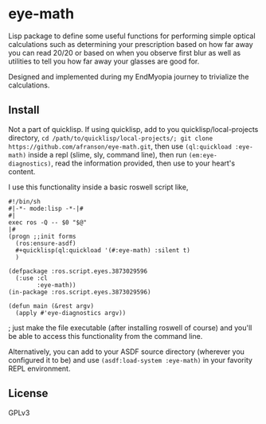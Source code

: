 # eye-math

Lisp package to define some useful functions for performing simple optical calculations such as determining your prescription based on how far away you can read 20/20 or based on when you observe first blur as well as utilities to tell you how far away your glasses are good for.

Designed and implemented during my EndMyopia journey to trivialize the calculations.

## Install

Not a part of quicklisp. If using quicklisp, add to you quicklisp/local-projects directory, ```cd /path/to/quicklisp/local-projects/; git clone https://github.com/afranson/eye-math.git```, then use ```(ql:quickload :eye-math)``` inside a repl (slime, sly, command line), then run ```(em:eye-diagnostics)```, read the information provided, then use to your heart's content.

I use this functionality inside a basic roswell script like,
```
#!/bin/sh
#|-*- mode:lisp -*-|#
#|
exec ros -Q -- $0 "$@"
|#
(progn ;;init forms
  (ros:ensure-asdf)
  #+quicklisp(ql:quickload '(#:eye-math) :silent t)
  )

(defpackage :ros.script.eyes.3873029596
  (:use :cl
        :eye-math))
(in-package :ros.script.eyes.3873029596)

(defun main (&rest argv)
  (apply #'eye-diagnostics argv))

```
; just make the file executable (after installing roswell of course) and you'll be able to access this functionality from the command line.

Alternatively, you can add to your ASDF source directory (wherever you configured it to be) and use ```(asdf:load-system :eye-math)``` in your favority REPL environment.

## License

GPLv3

